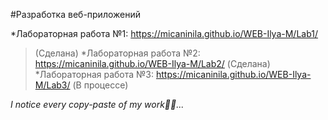 #Разработка веб-приложений

*Лабораторная работа №1: https://micaninila.github.io/WEB-Ilya-M/Lab1/
>\(Сделана)
*Лабораторная работа №2: https://micaninila.github.io/WEB-Ilya-M/Lab2/
>\(Сделана)
*Лабораторная работа №3: https://micaninila.github.io/WEB-Ilya-M/Lab3/
>\(В процессе)

*I notice every copy-paste of my work👀👀...*
